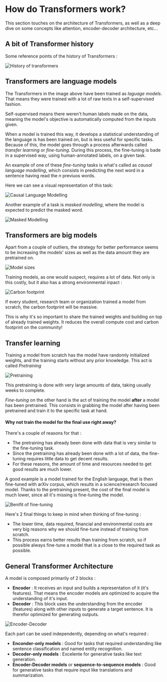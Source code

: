 # How do Transformers work?

This section touches on the architecture of Transformers, as well as a deep dive on some concepts like attention, encoder-decoder architecture, etc...

## A bit of Transformer history 

Some reference points of the history of Transformers : 

![History of transformers](https://huggingface.co/datasets/huggingface-course/documentation-images/resolve/main/en/chapter1/transformers_chrono-dark.svg)

## Transformers are language models

The Transformers in the image above have been trained as *laguage models*. That means they were trained with a lot of raw texts in a self-supervised fashion.

Self-supervised means there weren't human labels made on the data, meaning the model's objective is automatically computed from the inputs given.

When a model is trained this way, it develops a statistical understanding of the language is has been trained on, but is less useful for specific tasks. Because of this, the model goes through a process afterwards called *transfer learning* or *fine-tuning*. During this process, the fine-tuning is bade in a supervised way, using human-annotated labels, on a given task.

An example of one of these *fine-tuning* tasks is what's called as *causal language modelling*, which consists in predicting the next word in a sentence having read the *n* previuos words.

Here we can see a visual representation of this task:

![Causal Language Modelling](https://huggingface.co/datasets/huggingface-course/documentation-images/resolve/main/en/chapter1/causal_modeling-dark.svg)

Another example of a task is *masked modelling*, where the model is expected to predict the masked word.

![Masked Modelling](https://huggingface.co/datasets/huggingface-course/documentation-images/resolve/main/en/chapter1/masked_modeling-dark.svg)

## Transformers are big models

Apart from a couple of outliers, the strategy for better performance seems to be increasing the models' sizes as well as the data amount they are pretrained on.

![Model sizes](https://huggingface.co/datasets/huggingface-course/documentation-images/resolve/main/en/chapter1/model_parameters.png)

Training models, as one would suspect, requires a lot of data. Not only is this costly, but it also has a strong environmental inpact :

![Carbon footprint](https://huggingface.co/datasets/huggingface-course/documentation-images/resolve/main/en/chapter1/carbon_footprint-dark.svg)

If every student, research team or organization trained a model from scratch, the carbon footprint will be massive. 

This is why it's so important to share the trained weights and building on top of already trained weights. It reduces the overall compute cost and carbon footprint on the community!

## Transfer learning

Training a model from scratch has the model have randomly initialized weights, and the training starts without any prior knowledge. This act is called *Pretraining*

![Pretraining](https://huggingface.co/datasets/huggingface-course/documentation-images/resolve/main/en/chapter1/pretraining-dark.svg)

This pretraining is done with very large amounts of data, taking usually weeks to complete.

*Fine-tuning* on the other hand is the act of training the model **after** a model has been pretrained. This consists in grabbing the model after having been pretrained and train it to the specific task at hand.

#### Why not train the model for the final use right away?

There's a couple of reasons for that :

- The pretraining has already been done with data that is very similar to the fine-tuning task.
- Since the pretraining has already been done with a lot of data, the fine-tuning requires little data to get decent results.
- For these reasons, the amount of time and resources needed to get good results are much lower.

A good example is a model trained for the English language, that is then fine-tuned with arXiv corpus, which results in a science/research focused model. Thanks to the pretraining present, the cost of the final model is much lower, since all it's missing is fine-tuning the model.

![Benifit of fine-tuning](https://huggingface.co/datasets/huggingface-course/documentation-images/resolve/main/en/chapter1/finetuning-dark.svg)

Here's 2 final things to keep in mind when thinking of fine-tuning :

- The lower time, data required, financial and environmental costs are very big reasons why we should fine-tune instead of training from scratch.
- This process earns better results than training from scratch, so if possible always fine-tune a model that is a close to the required task as possible.

## General Transformer Architecture

A model is composed primarily of 2 blocks :

- **Encoder** : It receives an input and builds a representation of it (it's features). That means the encoder models are optimized to acquire the understanding of it's input.
- **Decoder** : This block uses the understanding from the encoder (features) along with other inputs to generate a target sentence. It is therefor optimized for generating outputs.

![Encoder-Decoder](https://huggingface.co/datasets/huggingface-course/documentation-images/resolve/main/en/chapter1/transformers_blocks-dark.svg)

Each part can be used independently, depending on what's required :

- **Enconder-only models** : Good for tasks that required understanding like sentence classification and named entity recognition.
- **Decoder-only models** : Excelente for generative tasks like text generation.
- **Encoder-Decoder models** or **sequence-to-sequence models** : Good for generative tasks that require input like translations and summarization.